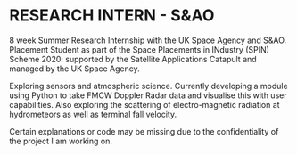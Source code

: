 # RESEARCH INTERN - S&AO

8 week Summer Research Internship with the UK Space Agency and S&AO. Placement Student as part of the Space Placements in INdustry (SPIN) Scheme 2020: supported by the Satellite Applications Catapult and managed by the UK Space Agency.

Exploring sensors and atmospheric science. Currently developing a module using Python to take FMCW Doppler Radar data and visualise this with user capabilities. Also exploring the scattering of electro-magnetic radiation at hydrometeors as well as terminal fall velocity.

Certain explanations or code may be missing due to the confidentiality of the project I am working on. 
